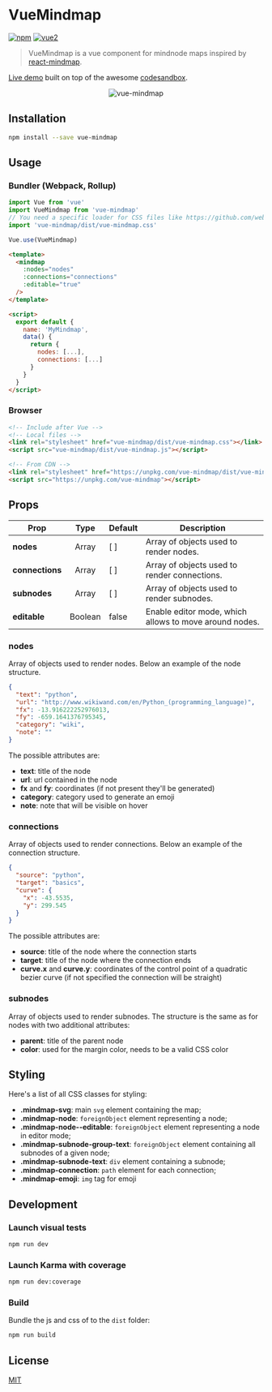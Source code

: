 # VueMindmap

[![npm](https://img.shields.io/npm/v/vue-mindmap.svg)](https://www.npmjs.com/package/vue-mindmap) [![vue2](https://img.shields.io/badge/vue-2.x-brightgreen.svg)](https://vuejs.org/)

> VueMindmap is a vue component for mindnode maps inspired by [react-mindmap](https://github.com/learn-anything/react-mindmap).

[Live demo](https://codesandbox.io/s/jv7pl7wn15) built on top of the awesome [codesandbox](https://codesandbox.io).

<p align="center">
  <img alt="vue-mindmap" src="https://raw.githubusercontent.com/anteriovieira/vue-mindmap/master/media/mindmap.png" />
</p>


## Installation

```bash
npm install --save vue-mindmap
```

## Usage

### Bundler (Webpack, Rollup)

```js
import Vue from 'vue'
import VueMindmap from 'vue-mindmap'
// You need a specific loader for CSS files like https://github.com/webpack/css-loader
import 'vue-mindmap/dist/vue-mindmap.css'

Vue.use(VueMindmap)
```

```html
<template>
  <mindmap
    :nodes="nodes"
    :connections="connections"
    :editable="true"
  />
</template>

<script>
  export default {
    name: 'MyMindmap',
    data() {
      return {
        nodes: [...],
        connections: [...]
      }
    }
  }
</script>
```

### Browser

```html
<!-- Include after Vue -->
<!-- Local files -->
<link rel="stylesheet" href="vue-mindmap/dist/vue-mindmap.css"></link>
<script src="vue-mindmap/dist/vue-mindmap.js"></script>

<!-- From CDN -->
<link rel="stylesheet" href="https://unpkg.com/vue-mindmap/dist/vue-mindmap.css"></link>
<script src="https://unpkg.com/vue-mindmap"></script>
```


## Props

| Prop            | Type    | Default | Description                                            |
|-----------------|:-------:|---------|--------------------------------------------------------|
| **nodes**       | Array   | [ ]      | Array of objects used to render nodes.                |
| **connections** | Array   | [ ]      | Array of objects used to render connections.          |
| **subnodes**    | Array   | [ ]      | Array of objects used to render subnodes.             |
| **editable**    | Boolean | false   | Enable editor mode, which allows to move around nodes. |

### nodes

Array of objects used to render nodes. Below an example of the node structure.

```json
{
  "text": "python",
  "url": "http://www.wikiwand.com/en/Python_(programming_language)",
  "fx": -13.916222252976013,
  "fy": -659.1641376795345,
  "category": "wiki",
  "note": ""
}
```

The possible attributes are:

- **text**: title of the node
- **url**: url contained in the node
- **fx** and **fy**: coordinates (if not present they'll be generated)
- **category**: category used to generate an emoji
- **note**: note that will be visible on hover

### connections

Array of objects used to render connections. Below an example of the connection
structure.

```json
{
  "source": "python",
  "target": "basics",
  "curve": {
    "x": -43.5535,
    "y": 299.545
  }
}
```

The possible attributes are:

- **source**: title of the node where the connection starts
- **target**: title of the node where the connection ends
- **curve.x** and **curve.y**: coordinates of the control point of a quadratic bezier curve
(if not specified the connection will be straight)

### subnodes
Array of objects used to render subnodes. The structure is the same as for nodes
with two additional attributes:

- **parent**: title of the parent node
- **color**: used for the margin color, needs to be a valid CSS color


## Styling
Here's a list of all CSS classes for styling:

- **.mindmap-svg**: main `svg` element containing the map;
- **.mindmap-node**: `foreignObject` element representing a node;
- **.mindmap-node--editable**: `foreignObject` element representing a node in editor mode;
- **.mindmap-subnode-group-text**: `foreignObject` element containing all subnodes of a given node;
- **.mindmap-subnode-text**: `div` element containing a subnode;
- **.mindmap-connection**: `path` element for each connection;
- **.mindmap-emoji**: `img` tag for emoji

## Development

### Launch visual tests

```bash
npm run dev
```

### Launch Karma with coverage

```bash
npm run dev:coverage
```

### Build

Bundle the js and css of to the `dist` folder:

```bash
npm run build
```

## License

[MIT](http://opensource.org/licenses/MIT)

